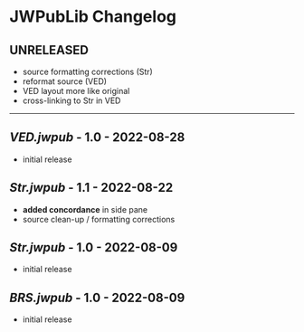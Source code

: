 # JWPubLib Changelog

## UNRELEASED

- source formatting corrections (Str)
- reformat source (VED)
- VED layout more like original
- cross-linking to Str in VED 

____
## *VED.jwpub* - 1.0 - 2022-08-28

- initial release

## *Str.jwpub* - 1.1 - 2022-08-22

- **added concordance** in side pane
- source clean-up / formatting corrections

## *Str.jwpub* - 1.0 - 2022-08-09

- initial release

## *BRS.jwpub* - 1.0 - 2022-08-09

- initial release
